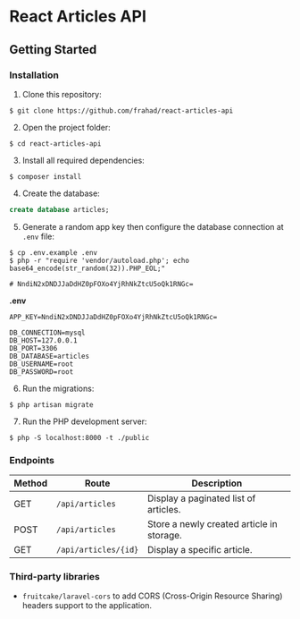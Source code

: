 # React Articles API

## Getting Started

### Installation

1. Clone this repository:

```
$ git clone https://github.com/frahad/react-articles-api
```

2. Open the project folder:

```
$ cd react-articles-api
```

3. Install all required dependencies:

```
$ composer install
```

4. Create the database:

```sql
create database articles;
```

5. Generate a random app key then configure the database connection at `.env` file:

```shell
$ cp .env.example .env
$ php -r "require 'vendor/autoload.php'; echo base64_encode(str_random(32)).PHP_EOL;"

# NndiN2xDNDJJaDdHZ0pFOXo4YjRhNkZtcU5oQk1RNGc=
```

**.env**
```
APP_KEY=NndiN2xDNDJJaDdHZ0pFOXo4YjRhNkZtcU5oQk1RNGc=

DB_CONNECTION=mysql
DB_HOST=127.0.0.1
DB_PORT=3306
DB_DATABASE=articles
DB_USERNAME=root
DB_PASSWORD=root
```

6. Run the migrations:

```
$ php artisan migrate
```

7. Run the PHP development server:

```
$ php -S localhost:8000 -t ./public
```

### Endpoints

| Method | Route                | Description                               |
| ------ | -------------------- | ----------------------------------------- |
| GET    | `/api/articles`      | Display a paginated list of articles.     |
| POST   | `/api/articles`      | Store a newly created article in storage. |
| GET    | `/api/articles/{id}` | Display a specific article.               |

### Third-party libraries

- `fruitcake/laravel-cors` to add CORS (Cross-Origin Resource Sharing) headers support to the application.
